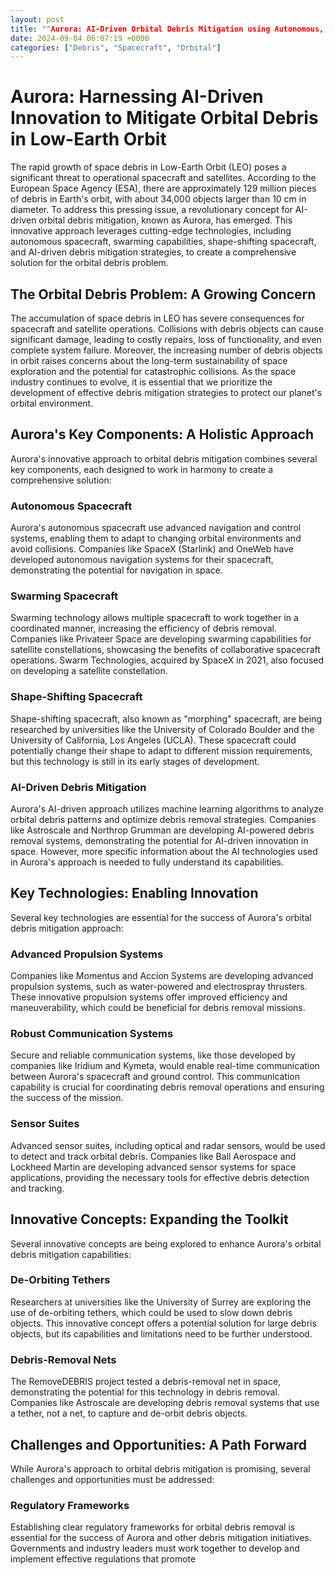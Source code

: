 ```yaml
---
layout: post
title: ""Aurora: AI-Driven Orbital Debris Mitigation using Autonomous, Swarming, and Shape-Shifting Spacecraft in Low-Earth Orbit.""
date: 2024-09-04 06:07:19 +0000
categories: ["Debris", "Spacecraft", "Orbital"]
---
```


**Aurora: Harnessing AI-Driven Innovation to Mitigate Orbital Debris in Low-Earth Orbit**
====================================================================================

The rapid growth of space debris in Low-Earth Orbit (LEO) poses a significant threat to operational spacecraft and satellites. According to the European Space Agency (ESA), there are approximately 129 million pieces of debris in Earth's orbit, with about 34,000 objects larger than 10 cm in diameter. To address this pressing issue, a revolutionary concept for AI-driven orbital debris mitigation, known as Aurora, has emerged. This innovative approach leverages cutting-edge technologies, including autonomous spacecraft, swarming capabilities, shape-shifting spacecraft, and AI-driven debris mitigation strategies, to create a comprehensive solution for the orbital debris problem.

**The Orbital Debris Problem: A Growing Concern**
-----------------------------------------------

The accumulation of space debris in LEO has severe consequences for spacecraft and satellite operations. Collisions with debris objects can cause significant damage, leading to costly repairs, loss of functionality, and even complete system failure. Moreover, the increasing number of debris objects in orbit raises concerns about the long-term sustainability of space exploration and the potential for catastrophic collisions. As the space industry continues to evolve, it is essential that we prioritize the development of effective debris mitigation strategies to protect our planet's orbital environment.

**Aurora's Key Components: A Holistic Approach**
---------------------------------------------

Aurora's innovative approach to orbital debris mitigation combines several key components, each designed to work in harmony to create a comprehensive solution:

### Autonomous Spacecraft

Aurora's autonomous spacecraft use advanced navigation and control systems, enabling them to adapt to changing orbital environments and avoid collisions. Companies like SpaceX (Starlink) and OneWeb have developed autonomous navigation systems for their spacecraft, demonstrating the potential for navigation in space.

### Swarming Spacecraft

Swarming technology allows multiple spacecraft to work together in a coordinated manner, increasing the efficiency of debris removal. Companies like Privateer Space are developing swarming capabilities for satellite constellations, showcasing the benefits of collaborative spacecraft operations. Swarm Technologies, acquired by SpaceX in 2021, also focused on developing a satellite constellation.

### Shape-Shifting Spacecraft

Shape-shifting spacecraft, also known as "morphing" spacecraft, are being researched by universities like the University of Colorado Boulder and the University of California, Los Angeles (UCLA). These spacecraft could potentially change their shape to adapt to different mission requirements, but this technology is still in its early stages of development.

### AI-Driven Debris Mitigation

Aurora's AI-driven approach utilizes machine learning algorithms to analyze orbital debris patterns and optimize debris removal strategies. Companies like Astroscale and Northrop Grumman are developing AI-powered debris removal systems, demonstrating the potential for AI-driven innovation in space. However, more specific information about the AI technologies used in Aurora's approach is needed to fully understand its capabilities.

**Key Technologies: Enabling Innovation**
--------------------------------------

Several key technologies are essential for the success of Aurora's orbital debris mitigation approach:

### Advanced Propulsion Systems

Companies like Momentus and Accion Systems are developing advanced propulsion systems, such as water-powered and electrospray thrusters. These innovative propulsion systems offer improved efficiency and maneuverability, which could be beneficial for debris removal missions.

### Robust Communication Systems

Secure and reliable communication systems, like those developed by companies like Iridium and Kymeta, would enable real-time communication between Aurora's spacecraft and ground control. This communication capability is crucial for coordinating debris removal operations and ensuring the success of the mission.

### Sensor Suites

Advanced sensor suites, including optical and radar sensors, would be used to detect and track orbital debris. Companies like Ball Aerospace and Lockheed Martin are developing advanced sensor systems for space applications, providing the necessary tools for effective debris detection and tracking.

**Innovative Concepts: Expanding the Toolkit**
--------------------------------------------

Several innovative concepts are being explored to enhance Aurora's orbital debris mitigation capabilities:

### De-Orbiting Tethers

Researchers at universities like the University of Surrey are exploring the use of de-orbiting tethers, which could be used to slow down debris objects. This innovative concept offers a potential solution for large debris objects, but its capabilities and limitations need to be further understood.

### Debris-Removal Nets

The RemoveDEBRIS project tested a debris-removal net in space, demonstrating the potential for this technology in debris removal. Companies like Astroscale are developing debris removal systems that use a tether, not a net, to capture and de-orbit debris objects.

**Challenges and Opportunities: A Path Forward**
----------------------------------------------

While Aurora's approach to orbital debris mitigation is promising, several challenges and opportunities must be addressed:

### Regulatory Frameworks

Establishing clear regulatory frameworks for orbital debris removal is essential for the success of Aurora and other debris mitigation initiatives. Governments and industry leaders must work together to develop and implement effective regulations that promote
